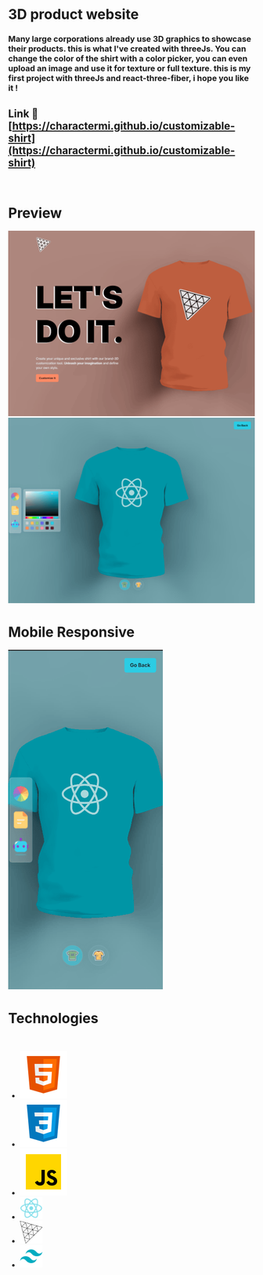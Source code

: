 # 3D product website

### Many large corporations already use 3D graphics to showcase their products. this is what I've created with threeJs. You can change the color of the shirt with a color picker, you can even upload an image and use it for texture or full texture. this is my first project with threeJs and react-three-fiber, i hope you like it !

## Link 🔗 [https://charactermi.github.io/customizable-shirt](https://charactermi.github.io/customizable-shirt)

<br />

# Preview

<img src="./preview_images/customizable-shirt_first.png" alt="first" />
<img src="./preview_images/customizable-shirt_second.png" alt="second" />

<br />

# Mobile Responsive

<img src="./preview_images/customizable-shirt_responsive.png" alt="responsive" />

# Technologies

<br />

<ul>
    <li>
        <img src="https://github.com/characterMi/characterMi/raw/main/technologies/icons8-html.svg" alt="HTML" />
    </li>
    <li>
        <img src="https://github.com/characterMi/characterMi/raw/main/technologies/icons8-css.svg" alt="Css" />
    </li>
    <li>
        <img src="https://github.com/characterMi/characterMi/raw/main/technologies/icons8-js.svg" alt="Js" />
    </li>
    <li>
        <img src="https://github.com/characterMi/characterMi/raw/main/technologies/icons8-react-native.svg" width="46" height="46" alt="React" />
    </li>
    <li>  
        <img src="https://github.com/characterMi/characterMi/raw/main/technologies/threeJs-icon.png" width="46" height="46" alt="threeJs" />
    </li>
    <li>
        <img src="https://github.com/characterMi/characterMi/raw/main/technologies/tailwind.svg" width="46" height="46" alt="Tailwind Css" />
    </li>
</ul>
